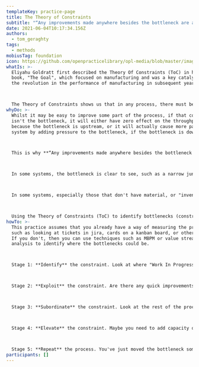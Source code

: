```yaml
---
templateKey: practice-page
title: The Theory of Constraints
subtitle: "“Any improvements made anywhere besides the bottleneck are an illusion.” "
date: 2021-06-04T10:17:34.156Z
authors:
  - tom_geraghty
tags:
  - methods
mobiusTag: foundation
icon: https://github.com/openpracticelibrary/opl-media/blob/master/images/Needs%20an%20Image.png?raw=true
whatIs: >-
  Eliyahu Goldratt first described the Theory Of Constraints (ToC) in his 1984
  book, "The Goal", which focused on manufacturing and was a key catalyst for
  the revolution in the performance of manufacturing in subsequent years.



  The Theory of Constraints shows us that in any process, there must be a single bottleneck that limits the total throughput of the process: in the same way that a chain has a weakest link, a process has a single slowest component.
whyDo: >-
  Whilst it may be easy to improve some part of the process, if that component
  isn't the bottleneck, it will either have zero effect on the throughput
  because the bottleneck is upstream, or it will actually cause more pain in the
  system by adding pressure to the bottleneck, if the bottleneck is downstream. 



  This is why **“Any improvements made anywhere besides the bottleneck are an illusion.”** 



  In some systems, the bottleneck is clear to see, such as a narrow junction on a busy street, or a bend in a garden hose. 



  In some systems, especially those that don't have material, or "inventory" flowing through them, the constraint can be more difficult to see. This includes many business or technology processes such as software and product development. 



  Using the Theory of Constraints (ToC) to identify bottlenecks (constraints) in a process enables teams and organisations to decide where to focus optimisation work. When the optimisation, elevation, or removal of the constraint is complete, the process begins again to find the next constraint (because there is always the next one).
howTo: >-
  This practice assumes that you already have a way of measuring the process -
  such as looking at tickets in jira, cards on a kanban board, or other tools.
  If you don't, then you can use techniques such as MBPM or value stream
  analysis to identify where the bottlenecks could be.



  Stage 1: **Identify** the constraint. Look at where "Work In Progress" (WIP) is piling up. 



  Stage 2: **Exploit** the constraint. Are there any quick improvements you can make to the throughput of this stage? This is essentially "making the most of what you have". Check to see if you've solved the constraint and moved the bottleneck somewhere else.



  Stage 3: **Subordinate** the constraint. Look at the rest of the process. Are other stages really aligned with this stage? Is there something another stage could do that could improve the flow through this stage? Maybe other stages could add a little more documentation, make a few tweaks to their process, or take on some of the work? Check to see if you've solved the constraint and moved the bottleneck somewhere else.



  Stage 4: **Elevate** the constraint. Maybe you need to add capacity or resources to the constraint? Can the constraint be increased in size or scale? Can you add more people, machines, or resources to it? Keep doing this until you've solved the constraint and moved the bottleneck somewhere else.



  Stage 5: **Repeat** the process. You've just moved the bottleneck somewhere else. Find out where that is, and start again. This is a continuous process and there will always be a bottleneck somewhere!
participants: []
---
```

